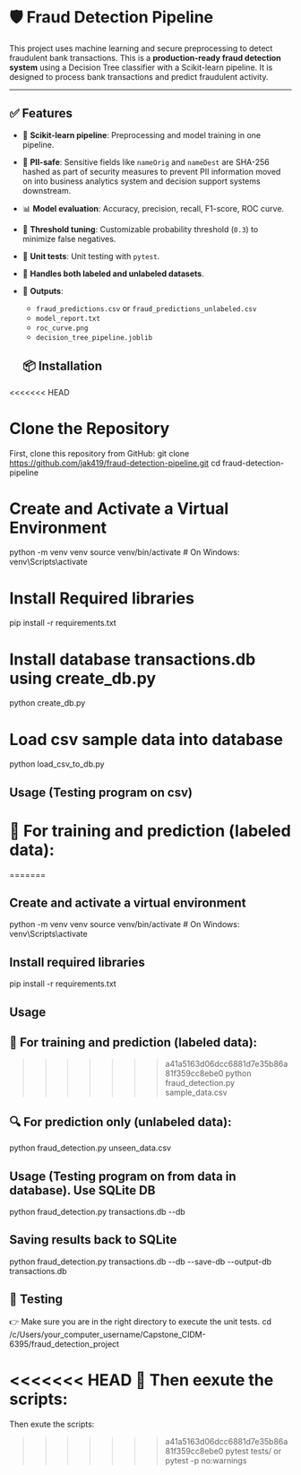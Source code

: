 # 🛡️ Fraud Detection Pipeline
This project uses machine learning and secure preprocessing to detect fraudulent bank transactions. This is a **production-ready fraud detection system** using a Decision Tree classifier with a Scikit-learn pipeline. It is designed to process bank transactions and predict fraudulent activity.

---

## ✅ Features
- 🔁 **Scikit-learn pipeline**: Preprocessing and model training in one pipeline.
- 🧼 **PII-safe**: Sensitive fields like `nameOrig` and `nameDest` are SHA-256 hashed as part of security measures to prevent PII information moved on into business analytics system and decision support systems downstream.
- 📊 **Model evaluation**: Accuracy, precision, recall, F1-score, ROC curve.
- 🧠 **Threshold tuning**: Customizable probability threshold (`0.3`) to minimize false negatives.
- 🧪 **Unit tests**: Unit testing with `pytest`.
- 📂 **Handles both labeled and unlabeled datasets**.
- 📁 **Outputs**:
  - `fraud_predictions.csv` or `fraud_predictions_unlabeled.csv`
  - `model_report.txt`
  - `roc_curve.png`
  - `decision_tree_pipeline.joblib`

  ## 📦 Installation
<<<<<<< HEAD
# Clone the Repository
First, clone this repository from GitHub:
git clone https://github.com/jak419/fraud-detection-pipeline.git
cd fraud-detection-pipeline

# Create and Activate a Virtual Environment
python -m venv venv
source venv/bin/activate      # On Windows: venv\Scripts\activate

# Install Required libraries
pip install -r requirements.txt

# Install database transactions.db using create_db.py
python create_db.py

# Load csv sample data into database
python load_csv_to_db.py

## Usage (Testing program on csv)
# 🧠 For training and prediction (labeled data):
=======
## Create and activate a virtual environment
python -m venv venv
source venv/bin/activate      # On Windows: venv\Scripts\activate

## Install required libraries
pip install -r requirements.txt

## Usage
## 🧠 For training and prediction (labeled data):
>>>>>>> a41a5163d06dcc6881d7e35b86a81f359cc8ebe0
python fraud_detection.py sample_data.csv

## 🔍 For prediction only (unlabeled data):
python fraud_detection.py unseen_data.csv

## Usage (Testing program on from data in database). Use SQLite DB
python fraud_detection.py transactions.db --db

## Saving results back to SQLite
python fraud_detection.py transactions.db --db --save-db --output-db transactions.db

## 🧪 Testing
👉 Make sure you are in the right directory to execute the unit tests.
cd /c/Users/your_computer_username/Capstone_CIDM-6395/fraud_detection_project

<<<<<<< HEAD
🚀 Then eexute the scripts:
=======
Then exute the scripts:
>>>>>>> a41a5163d06dcc6881d7e35b86a81f359cc8ebe0
pytest tests/
or
pytest -p no:warnings
